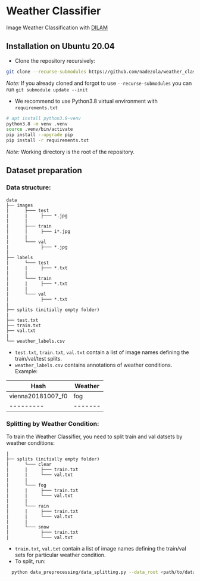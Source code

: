 # Weather Classifier
Image Weather Classification with [DILAM](https://arxiv.org/abs/2305.18953)

## Installation on Ubuntu 20.04
* Clone the repository recursively:
```bash
git clone --recurse-submodules https://github.com/nadezola/weather_classifier.git
```
_Note:_ If you already cloned and forgot to use `--recurse-submodules` you can run `git submodule update --init`

* We recommend to use Python3.8 virtual environment with `requirements.txt`

```bash
# apt install python3.8-venv
python3.8 -m venv .venv
source .venv/bin/activate
pip install --upgrade pip
pip install -r requirements.txt
```
_Note:_ Working directory is the root of the repository.

## Dataset preparation
### Data structure:
```
data
├── images
|      ├─── test
|      |     ├─── *.jpg
|      |
|      ├─── train
|      |     ├─── i*.jpg
|      |
|      └─── val
|            ├─── *.jpg
|
├── labels
|      └─── test
|      |     ├─── *.txt
|      |
|      └─── train
|      |     ├─── *.txt
|      |
|      └─── val
|            ├─── *.txt
|
├── splits (initially empty folder)
|
├── test.txt
├── train.txt
├── val.txt
|
└── weather_labels.csv
```
* `test.txt`, `train.txt`, `val.txt` contain a list of image names defining the train/val/test splits.
* `weather_labels.csv` contains annotations of weather conditions. Example:

| Hash              | Weather |
|-------------------|---------|
| vienna20181007_f0 | fog     |
| ---------         | ------- |

### Splitting by Weather Condition:
To train the Weather Classifier, you need to split train and val datsets by weather conditions:
```
|
├── splits (initially empty folder)
|      └─── clear
|      |     ├─── train.txt
|      |     └─── val.txt
|      |
|      └─── fog
|      |     ├─── train.txt
|      |     └─── val.txt
|      |
|      └─── rain
|      |     ├─── train.txt
|      |     └─── val.txt
|      |
|      └─── snow
|            ├─── train.txt
|            └─── val.txt
```
* `train.txt`, `val.txt` contain a list of image names defining the train/val sets for particular weather condition.
* To split, run:
```bash
  python data_preprocessing/data_splitting.py --data_root <path/to/data> --weather_lbls <path/to/weather_labels>
```